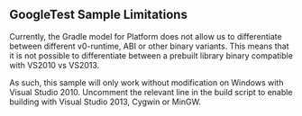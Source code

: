 ## GoogleTest Sample Limitations

Currently, the Gradle model for Platform does not allow us to differentiate between different v0-runtime, ABI or other binary variants.
This means that it is not possible to differentiate between a prebuilt library binary compatible with VS2010 vs VS2013.

As such, this sample will only work without modification on Windows with Visual Studio 2010. Uncomment the relevant line in the
build script to enable building with Visual Studio 2013, Cygwin or MinGW.
